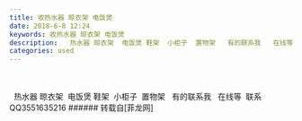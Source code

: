 ```yaml
---
title: 收热水器 晾衣架 电饭煲
date: 2018-6-8 12:24
keywords: 收热水器 晾衣架 电饭煲
description:   热水器 晾衣架  电饭煲 鞋架  小柜子  置物架   有的联系我   在线等  联系QQ3551635216 
categories: used
---
```

<td class="t_f" id="postmessage_1401619">

<br/>
<br/>
  热水器 晾衣架  电饭煲 鞋架  小柜子  置物架   有的联系我   在线等  联系QQ3551635216 </td>
###### 转载自[菲龙网]